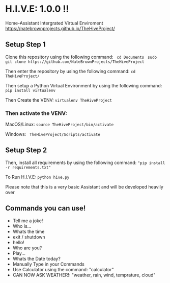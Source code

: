 # H.I.V.E: 1.0.0 !! #
Home-Assistant Intergrated Virtual Enviroment
https://natebrownprojects.github.io/TheHiveProject/

## Setup Step 1
Clone this repository using the following command:
``` cd Documents```
``` sudo git clone https://github.com/NateBrownProjects/TheHiveProject```

Then enter the repository by using the following command:
```cd TheHiveProject/```

Then setup a Python Virtual Environment by using the following command:
```pip install virtualenv```


Then Create the VENV:
```virtualenv TheHiveProject```

### Then activate the VENV: ###

MacOS/Linux: ```source TheHiveProject/bin/activate```

Windows: ``` TheHiveProject/Scripts/activate```


## Setup Step 2

Then, install all requirements by using the following command:
```"pip install -r requirements.txt"```

To Run H.I.V.E:
```python hive.py```



Please note that this is a very basic Assistant and will be developed heavily over 
## Commands you can use! ##

- Tell me a joke!
- Who is...
- Whats the time
- exit / shutdown
- hello!
- Who are you?
- Play... 
- Whats the Date today?
- Manually Type in your Commands
- Use Calculator using the command: "calculator"
- CAN NOW ASK WEATHER!: "weather, rain, wind, temprature, cloud"

